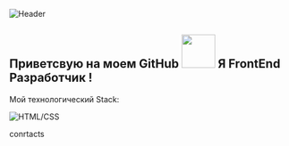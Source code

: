 ![Header](https://github.com/watefalls/watefalls/blob/main/assets/developer-logo.jpg)

## Приветсвую на моем GitHub <img src="https://4.bp.blogspot.com/-3Rh88Pvv1jw/XJyAscRzDFI/AAAAAABF_7c/tSZUq17p3RwosMtfNMdFM7fNGCjFb_jsACLcBGAs/s1600/AW3794515_12.gif" width="60px"> Я FrontEnd Разработчик !

Мой технологический Stack:

![HTML/CSS](https://img.shields.io/badge/HTML/CSS-#ccb800?style=flat-square&logo=appveyor)

conrtacts